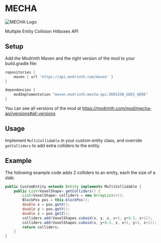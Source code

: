 # MECHA

![MECHA Logo](src/main/resources/assets/mecha/icon.png)

Multiple Entity Collision Hitboxes API

## Setup

Add the Modrinth Maven and the right version of the mod to your build.gradle file:

```gradle
repositories {
	maven { url 'https://api.modrinth.com/maven' }
}

dependencies {
	modImplementation "maven.modrinth:mecha-api:VERSION_GOES_HERE"
}
```

You can see all versions of the mod at https://modrinth.com/mod/mecha-api/versions#all-versions

## Usage

Implement `MultiCollidable` in your custom entity class, and override `getColliders` to add extra colliders to the entity.

## Example

The following example code adds 2 colliders to an entity, each the size of a slab:

```java
public CustomEntity extends Entity implements MultiCollidable {
    public List<VoxelShape> getColliders() {
        List<VoxelShape> colliders = new ArrayList<>();
        BlockPos pos = this.blockPos();
        double x = pos.getX();
        double y = pos.getY();
        double z = pos.getZ();
        colliders.add(VoxelShapes.cuboid(x, y, z, x+1, y+0.5, z+1));
        colliders.add(VoxelShapes.cuboid(x, y+0.5, z, x+1, y+1, z+1));
        return colliders;
    }
}
```
